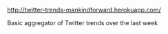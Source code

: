 http://twitter-trends-mankindforward.herokuapp.com/

Basic aggregator of Twitter trends over the last week
